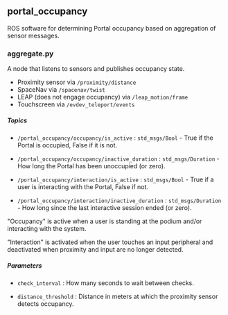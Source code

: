 portal\_occupancy
-----------------

ROS software for determining Portal occupancy based on aggregation of sensor messages.

### aggregate.py

A node that listens to sensors and publishes occupancy state.

* Proximity sensor via `/proximity/distance`
* SpaceNav via `/spacenav/twist`
* LEAP (does not engage occupancy) via `/leap_motion/frame`
* Touchscreen via `/evdev_teleport/events`

##### Topics

* `/portal_occupancy/occupancy/is_active` : `std_msgs/Bool` - True if the Portal is occupied, False if it is not.

* `/portal_occupancy/occupancy/inactive_duration` : `std_msgs/Duration` - How long the Portal has been unoccupied (or zero).

* `/portal_occupancy/interaction/is_active` : `std_msgs/Bool` - True if a user is interacting with the Portal, False if not.

* `/portal_occupancy/interaction/inactive_duration` : `std_msgs/Duration` - How long since the last interactive session ended (or zero).

"Occupancy" is active when a user is standing at the podium and/or interacting with the system.

"Interaction" is activated when the user touches an input peripheral and deactivated when proximity and input are no longer detected.

##### Parameters

* `check_interval` : How many seconds to wait between checks.

* `distance_threshold` : Distance in meters at which the proximity sensor detects occupancy.
